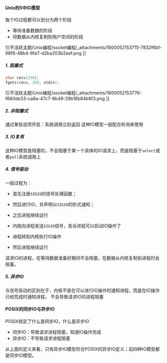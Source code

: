 
#### Unix的5中IO模型
每个IO过程都可以划分为两个阶段

- 等待准备数据的阶段
- 将数据从内核复制到用户空间的阶段

![[不活跃主题/Unix编程/socket编程/_attachments/1600052153715-7832f6bf-98f8-48b4-8fa7-d2ba203b2eef.png ]]

##### 1. 阻塞式
```c
char recv[256];
fgets(recv, 256, stdin);
```
![[不活跃主题/Unix编程/socket编程/_attachments/1600052153776-f660de33-ca8a-47c7-8b49-29b16b84b6f3.png ]]

##### 2. 非阻塞式
通过某些选项开启：系统调用立刻返回
这种IO模型一般配合轮询来使用

##### 3. IO复用
这种IO模型是阻塞的，不会阻塞于某一个具体的IO请求上，而是阻塞于`select`或者`poll`系统调用上

##### 4. 信号驱动
一般过程为：

- 首先注册`SIGIO`的信号处理函数；

- 然后进行IO，并声明以`SIGIO`的形式通知；

- 之后进程继续运行

- 内核向进程发送`SIGIO`信号，告诉进程可以启动IO操作了

- 进程转到内核执行IO操作

- 然后进程继续运行


请求IO的进程，在等待数据准备好期间不会阻塞，在数据从内核复制到进程时会阻塞。

##### 5. 异步IO
与信号驱动的区别在于，内核不是在可以进行IO操作时通知进程，而是在IO操作已经完成时通知进程。
不会导致请求IO的进程阻塞

#### POSIX的同步IO与异步IO
POSIX规定了什么是同步IO，什么是异步IO

- 同步IO：导致请求进程阻塞，知道IO操作完成
- 异步IO：不导致请求进程阻塞

从上面的定义来看，只有异步IO模型符合POSIX的异步IO定义；前四种IO模型都是同步IO模型。
